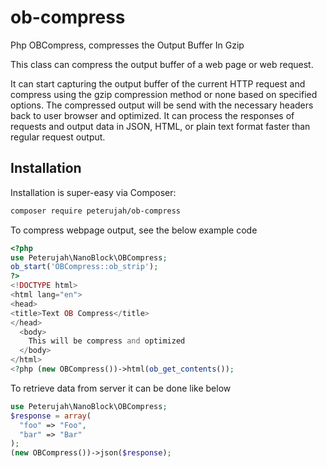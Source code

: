 # ob-compress
Php OBCompress, compresses the Output Buffer In Gzip

This class can compress the output buffer of a web page or web request.

It can start capturing the output buffer of the current HTTP request and compress using the gzip compression method or none based on specified options. The compressed output will be send with the necessary headers back to user browser and optimized. It can process the responses of requests and output data in JSON, HTML, or plain text format faster than regular request output.

## Installation

Installation is super-easy via Composer:
```md
composer require peterujah/ob-compress
```

To compress webpage output, see the below example code

```php 
<?php 
use Peterujah\NanoBlock\OBCompress;
ob_start('OBCompress::ob_strip');
?>
<!DOCTYPE html>
<html lang="en">
<head>
<title>Text OB Compress</title>
</head>
  <body>
    This will be compress and optimized
  </body>
</html>
<?php (new OBCompress())->html(ob_get_contents());
```

To retrieve data from server it can be done like below
```php
use Peterujah\NanoBlock\OBCompress;
$response = array(
  "foo" => "Foo",
  "bar" => "Bar"
);
(new OBCompress())->json($response);
```
